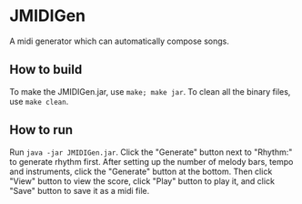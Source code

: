 JMIDIGen
========

A midi generator which can automatically compose songs.

## How to build

To make the JMIDIGen.jar, use <code>make; make jar</code>. To clean all the binary files, use <code>make clean</code>.

## How to run

Run <code>java -jar JMIDIGen.jar</code>. Click the "Generate" button next to "Rhythm:" to generate rhythm first. After setting up the number of melody bars, tempo and instruments, click the "Generate" button at the bottom. Then click "View" button to view the score, click "Play" button to play it, and click "Save" button to save it as a midi file.
